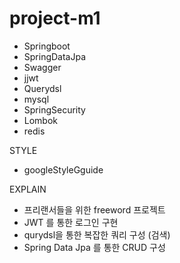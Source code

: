# project-m1

- Springboot
- SpringDataJpa
- Swagger
- jjwt
- Querydsl
- mysql
- SpringSecurity
- Lombok
- redis

STYLE
- googleStyleGguide

EXPLAIN
- 프리랜서들을 위한 freeword 프로젝트 
- JWT 를 통한 로그인 구현
- qurydsl을 통한 복잡한 쿼리 구성 (검색) 
- Spring Data Jpa 를 통한 CRUD 구성
